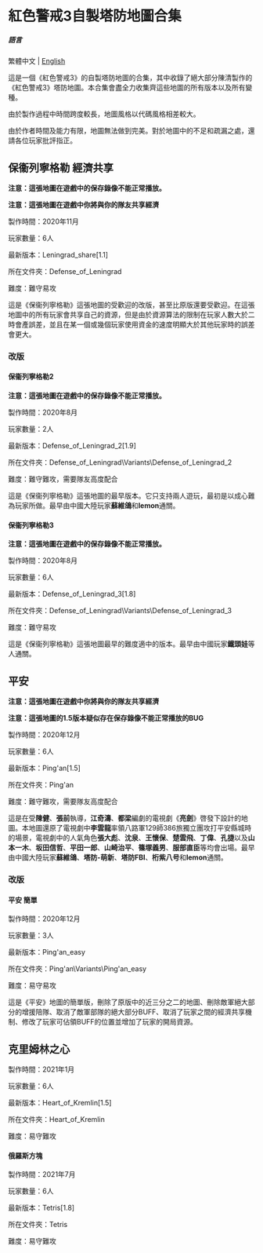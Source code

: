 # 紅色警戒3自製塔防地圖合集

##### 語言

繁體中文 | [English](./README.md)

這是一個《紅色警戒3》的自製塔防地圖的合集，其中收錄了絕大部分陳清製作的《紅色警戒3》塔防地圖。本合集會盡全力收集齊這些地圖的所有版本以及所有變種。

由於製作過程中時間跨度較長，地圖風格以代碼風格相差較大。

由於作者時間及能力有限，地圖無法做到完美。對於地圖中的不足和疏漏之處，還請各位玩家批評指正。

## 保衞列寧格勒 經濟共享

**注意：這張地圖在遊戲中的保存錄像不能正常播放。**

**注意：這張地圖在遊戲中你將與你的隊友共享經濟**

製作時間：2020年11月

玩家數量：6人

最新版本：Leningrad_share[1.1]

所在文件夾：Defense_of_Leningrad

難度：難守易攻

這是《保衞列寧格勒》這張地圖的受歡迎的改版，甚至比原版還要受歡迎。在這張地圖中的所有玩家會共享自己的資源，但是由於資源算法的限制在玩家人數大於二時會產誤差，並且在某一個或幾個玩家使用資金的速度明顯大於其他玩家時的誤差會更大。

### 改版

#### 保衞列寧格勒2

**注意：這張地圖在遊戲中的保存錄像不能正常播放。**

製作時間：2020年8月

玩家數量：2人

最新版本：Defense_of_Leningrad_2[1.9]

所在文件夾：Defense_of_Leningrad\Variants\Defense_of_Leningrad_2

難度：難守難攻，需要隊友高度配合

這是《保衞列寧格勒》這張地圖的最早版本。它只支持兩人遊玩，最初是以成心難為玩家所做。最早由中國大陸玩家**蘇維鴿**和**lemon**通關。

#### 保衞列寧格勒3

**注意：這張地圖在遊戲中的保存錄像不能正常播放。**

製作時間：2020年8月

玩家數量：6人

最新版本：Defense_of_Leningrad_3[1.8]

所在文件夾：Defense_of_Leningrad\Variants\Defense_of_Leningrad_3

難度：難守易攻

這是《保衞列寧格勒》這張地圖最早的難度適中的版本。最早由中國玩家**鐵頭娃**等人通關。

## 平安

**注意：這張地圖在遊戲中你將與你的隊友共享經濟**

**注意：這張地圖的1.5版本疑似存在保存錄像不能正常播放的BUG**

製作時間：2020年12月

玩家數量：6人

最新版本：Ping'an[1.5]

所在文件夾：Ping'an

難度：難守難攻，需要隊友高度配合

這是在受**陳健**、**張前**執導，**江奇濤**、**都梁**編劇的電視劇《**亮劍**》啓發下設計的地圖。本地圖還原了電視劇中**李雲龍**率領八路軍129師386旅獨立團攻打平安縣城時的場景，電視劇中的人氣角色**張大彪**、**沈泉**、**王懷保**、**楚雲飛**、**丁偉**、**孔捷**以及**山本一木**、**坂田信哲**、**平田一郎**、**山崎治平**、**篠塚義男**、**服部直臣**等均會出場。最早由中國大陸玩家**蘇維鴿**、**塔防-萌新**、**塔防FBI**、**桁紫八号**和**lemon**通關。

### 改版

#### 平安 簡單

製作時間：2020年12月

玩家數量：3人

最新版本：Ping'an_easy

所在文件夾：Ping'an\Variants\Ping'an_easy

難度：易守易攻

這是《平安》地圖的簡單版，刪除了原版中的近三分之二的地圖、刪除敵軍絕大部分的增援陪隊、取消了敵軍部隊的絕大部分BUFF、取消了玩家之間的經濟共享機制、修改了玩家可佔領BUFF的位置並增加了玩家的開局資源。

## 克里姆林之心

製作時間：2021年1月

玩家數量：6人

最新版本：Heart_of_Kremlin[1.5]

所在文件夾：Heart_of_Kremlin

難度：易守難攻

#### 俄羅斯方塊

製作時間：2021年7月

玩家數量：6人

最新版本：Tetris[1.8]

所在文件夾：Tetris

難度：易守難攻
